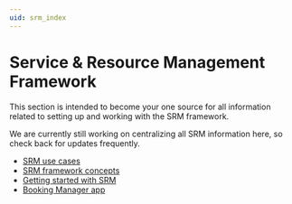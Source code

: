 ```yaml
---
uid: srm_index
---
```


# Service & Resource Management Framework

This section is intended to become your one source for all information related to setting up and working with the SRM framework.

We are currently still working on centralizing all SRM information here, so check back for updates frequently.

- [SRM use cases](xref:srm_use_cases)
- [SRM framework concepts](xref:srm_concepts)
- [Getting started with SRM](xref:srm_getting_started)
- [Booking Manager app](xref:SolSRM#booking-manager-app)
